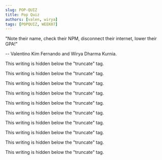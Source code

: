 ```yaml
---
slug: POP-QUIZ
title: Pop Quiz
authors: [valen, wirya]
tags: [POPQUIZ, WEEK07]
---
```


"Note their name, check their NPM, disconnect their internet, lower their GPA!"

-- Valentino Kim Fernando and Wirya Dharma Kurnia.

<!--truncate-->

This writing is hidden below the "truncate" tag.

This writing is hidden below the "truncate" tag.

This writing is hidden below the "truncate" tag.

This writing is hidden below the "truncate" tag.

This writing is hidden below the "truncate" tag.

This writing is hidden below the "truncate" tag.

This writing is hidden below the "truncate" tag.

This writing is hidden below the "truncate" tag.

This writing is hidden below the "truncate" tag.

This writing is hidden below the "truncate" tag.
